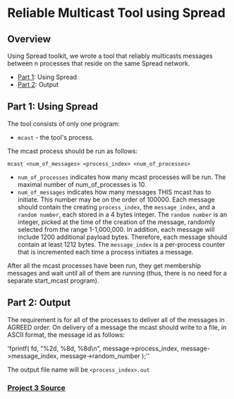 # Reliable Multicast Tool using Spread

## Overview
Using Spread toolkit, we wrote a tool that reliably multicasts messages between n processes that reside on the same Spread network. 

* [Part 1](#part1): Using Spread
* [Part 2](#part2): Output

<a name="part1"></a>
## Part 1: Using Spread
The tool consists of only one program: 
* `mcast` - the tool's process. 

The mcast process should be run as follows:

`mcast <num_of_messages> <process_index> <num_of_processes>`
* `num_of_processes` indicates how many mcast processes will be run. The maximal number of num_of_processes is 10.
* `num_of_messages` indicates how many messages THIS mcast has to initiate. 
This number may be on the order of 100000. Each message should contain the creating `process_index`, the `message_index`, and a `random number`, each stored in a 4 bytes integer. The `random number` is an integer, picked at the time of the creation of the message, randomly selected from the range 1-1,000,000. In addition, each message will include 1200 additional payload bytes. Therefore, each message should contain at least 1212 bytes. The `message_index` is a per-process counter that is incremented each time a process initiates a message.

After all the mcast processes have been run, they get membership messages and wait until all of them are running (thus, there is no need for a separate start_mcast program).

<a name="part2"></a>
## Part 2: Output
The requirement is for all of the processes to deliver all of the messages in AGREED order. On delivery of a message the mcast should write to a file, in ASCII format, the message id as follows:

'fprintf( fd, "%2d, %8d, %8d\n", message->process_index, message->message_index, message->random_number );''

The output file name will be `<process_index>.out`

### [Project 3 Source](http://www.cnds.jhu.edu/courses/cs437/exercises/Ex3_2016.txt)